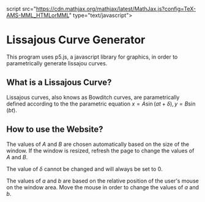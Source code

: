 script
  src="https://cdn.mathjax.org/mathjax/latest/MathJax.js?config=TeX-AMS-MML_HTMLorMML"
  type="text/javascript">
</script>

# Lissajous Curve Generator
This program uses p5.js, a javascript library for graphics, in order to parametrically generate lissajou curves.

## What is a Lissajous Curve?
Lissajous curves, also knows as Bowditch curves, are parametrically defined according to the the parametric equation $x = A \sin(at + \delta), y = B \sin(bt)$.

## How to use the Website?
The values of $A$ and $B$ are chosen automatically based on the size of the window. If the window is resized, refresh the page to change the values of $A$ and $B$.

The value of $\delta$ cannot be changed and will always be set to $0$.

The values of $a$ and $b$ are based on the relative position of the user's mouse on the window area. Move the mouse in order to change the values of $a$ and $b$.

